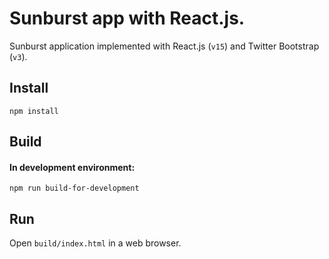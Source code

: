 # Sunburst app with React.js.

Sunburst application implemented with React.js (`v15`) and Twitter Bootstrap (`v3`).

## Install

`npm install`

## Build

#### In development environment:

`npm run build-for-development`

## Run

Open `build/index.html` in a web browser.



